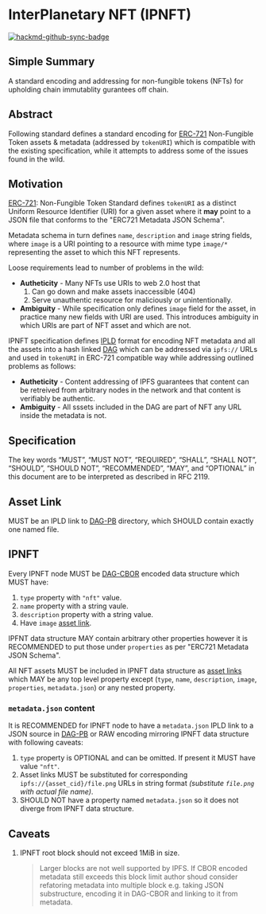 # InterPlanetary NFT (IPNFT)

[![hackmd-github-sync-badge](https://hackmd.io/34u90DYHQ86zBFclQUKmVw/badge)](https://hackmd.io/34u90DYHQ86zBFclQUKmVw)


## Simple Summary

A standard encoding and addressing for non-fungible tokens (NFTs) for upholding chain immutablity gurantees off chain.


## Abstract

Following standard defines a standard encoding for [ERC-721][] Non-Fungible Token assets & metadata (addressed by `tokenURI`) which is compatible with the existing specification, while it attempts to address some of the issues found in the wild.

## Motivation

[ERC-721][]: Non-Fungible Token Standard defines `tokenURI` as a distinct Uniform Resource Identifier (URI) for a given asset where it **may** point to a JSON file that conforms to the "ERC721 Metadata JSON Schema".

Metadata schema in turn defines `name`, `description` and `image` string fields, where `image` is a URI pointing to a resource with mime type `image/*` representing the asset to which this NFT represents.

Loose requirements lead to number of problems in the wild:

- **Autheticity** - Many NFTs use URIs to web 2.0 host that
    1. Can go down and make assets inaccessible (404)
    2. Serve unauthentic resource for maliciously or unintentionally.
- **Ambiguity** - While specification only defines `image` field for the asset, in practice many new fields with URI are used. This introduces ambiguity in which URIs are part of NFT asset and which are not.


IPNFT specification defines [IPLD][] format for encoding NFT metadata and all the assets into a hash linked [DAG][] which can be addressed via `ipfs://` URLs and used in `tokenURI` in ERC-721 compatible way while addressing outlined problems as follows:

- **Autheticity** - Content addressing of IPFS guarantees that content can be retreived from arbitrary nodes in the network and that content is verifiably be authentic.
- **Ambiguity** - All sssets included in the DAG are part of NFT any URL inside the metadata is not.

## Specification

The key words “MUST”, “MUST NOT”, “REQUIRED”, “SHALL”, “SHALL NOT”, “SHOULD”, “SHOULD NOT”, “RECOMMENDED”, “MAY”, and “OPTIONAL” in this document are to be interpreted as described in RFC 2119.

## Asset Link

MUST be an IPLD link to [DAG-PB] directory, which SHOULD contain exactly one named file.

## IPNFT

Every IPNFT node MUST be [DAG-CBOR][] encoded data structure which MUST have:

1. `type` property with `"nft"` value.
1. `name` property with a string vaule.
1. `description` property with a string value.
1. Have `image` [asset link](#Asset-Link).


IPFNT data structure MAY contain arbitrary other properties however it is RECOMMENDED to put those under `properties` as per "ERC721 Metadata JSON Schema".

All NFT assets MUST be included in IPNFT data structure as [asset links](#Asset-Link) which MAY be any top level property except (`type`, `name`, `description`, `image`, `properties`, `metadata.json`) or any nested property.


### `metadata.json` content

It is RECOMMENDED for IPNFT node to have a `metadata.json` IPLD link to a JSON source in [DAG-PB][] or RAW encoding mirroring IPNFT data structure with following caveats:

1. `type` property is OPTIONAL and can be omitted. If present it MUST have value `"nft"`.
2. Asset links MUST be substituted for corresponding `ipfs://{asset_cid}/file.png` URLs in string format _(substitute `file.png` with actual file name)_.
3. SHOULD NOT have a property named `metadata.json` so it does not diverge from IPNFT data structure.


## Caveats

1. IPNFT root block should not exceed 1MiB in size.

   > Larger blocks are not well supported by IPFS. If CBOR encoded metadata still exceeds this block limit author shoud consider refatoring metadata into multiple block e.g. taking JSON substructure, encoding it in DAG-CBOR and linking to it from metadata.


[ERC-721]:https://eips.ethereum.org/EIPS/eip-721
[IPLD]:https://ipld.io/
[DAG]:https://en.wikipedia.org/wiki/Directed_acyclic_graph
[DAG-CBOR]:https://ipld.io/docs/codecs/known/dag-cbor/
[DAG-PB]:https://ipld.io/docs/codecs/known/dag-pb/